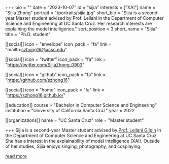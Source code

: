 +++
bio = ""
date = "2023-10-07"
id = "sijia"
interests = ["XAI"]
name = "Sijia Zhong"
portrait = "/portraits/sijia.jpg"
short_bio = "Sijia is a second-year Master student advised by Prof. Leilani in the Department of Computer Science and Engineering at UC Santa Cruz. Her research interests are explaining the model intelligence."
sort_position = 3
short_name = "Sijia"
title = "Ph.D. student"

[[social]]
    icon = "envelope"
    icon_pack = "fa"
    link = "mailto:szhong16@ucsc.edu"

[[social]]
    icon = "twitter"
    icon_pack = "fa"
    link = "https://twitter.com/SijiaZhong_0903"

[[social]]
    icon = "github"
    icon_pack = "fa"
    link = "https://github.com/szhong16"

[[social]]
    icon = "home"
    icon_pack = "fa"
    link = "https://szhong16.github.io/"


[[education]]
    course = "Bachelor in Computer Science and Engineering"
    institution = "University of California Santa Cruz"
    year = 2022
        
[[organizations]]
    name = "UC Santa Cruz"
    role = "Master student"

+++
Sijia is a second-year Master student advised by [Prof. Leilani Gilpin](../leilani/) in the Department of Computer Science and Engineering at UC Santa Cruz. She has a interest in the explainability of model intelligence (XAI). Outside of her studies, Sijia enjoys singing, photography, and cosplaying.

[read more](https://szhong16.github.io/)

